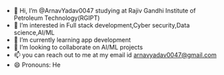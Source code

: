 - 👋 Hi, I’m @ArnavYadav0047 studying at Rajiv Gandhi Institute of Petroleum Technology(RGIPT)
- 👀 I’m interested in Full stack development,Cyber security,Data science,AI/ML
- 🌱 I’m currently learning app development
- 💞️ I’m looking to collaborate on AI/ML projects
- 📫 you can reach out to me at my email id arnavyadav0047@gmail.com
- 😄 Pronouns: He
  

<!---
ArnavYadav0047/ArnavYadav0047 is a ✨ special ✨ repository because its `README.md` (this file) appears on your GitHub profile.
You can click the Preview link to take a look at your changes.
--->
